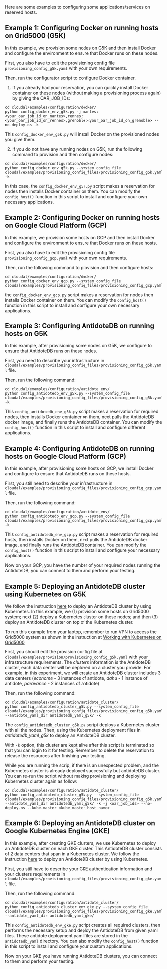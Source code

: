 Here are some examples to configuring some applications/services on reserved hosts.

## Example 1: Configuring Docker on running hosts on Grid5000 (G5K)
In this example, we provision some nodes on G5K and then install Docker and configure the environment to ensure that Docker runs on these nodes.

First, you also have to edit the provisioning config file `provisioning_config_g5k.yaml` with your own requirements.

Then, run the configurator script to configure Docker container.

1. If you already had your reservation, you can quickly install Docker container on these nodes (without making a provisioning process again) by giving the OAR_JOB_IDs:

```
cd cloudal/examples/configuration/docker/
python config_docker_env_g5k.py -j nantes:<your_oar_job_id_on_nantes>,rennes:<your_oar_job_id_on_rennes>,grenoble:<your_oar_job_id_on_grenoble> --no-deploy-os -k 
```

This `config_docker_env_g5k.py` will install Docker on the provisioned nodes you give them.

2. If you do not have any running nodes on G5K, run the following command to provision and then configure nodes:
```
cd cloudal/examples/configuration/docker/
python config_docker_env_g5k.py --system_config_file cloudal/examples/provisioning_config_files/provisioning_config_g5k.yaml -k
```

In this case, the `config_docker_env_g5k.py` script makes a reservation for nodes then installs Docker container on them. You can modify the `config_host()` function in this script to install and configure your own necessary applications.

## Example 2: Configuring Docker on running hosts on Google Cloud Platform (GCP)
In this example, we provision some hosts on GCP and then install Docker and configure the environment to ensure that Docker runs on these hosts.

First, you also have to edit the provisioning config file `provisioning_config_gcp.yaml` with your own requirements.

Then, run the following command to provision and then configure hosts:

```
cd cloudal/examples/configuration/docker/
python config_docker_env_gcp.py --system_config_file cloudal/examples/provisioning_config_files/provisioning_config_gcp.yaml
```

the `config_docker_env_gcp.py` script makes a reservation for nodes then installs Docker container on them. You can modify the `config_host()` function in this script to install and configure your own necessary applications.

## Example 3: Configuring AntidoteDB on running hosts on G5K

In this example, after provisioning some nodes on G5K, we configure to ensure that AntidoteDB runs on these nodes.

First, you need to describe your infrastructure in `cloudal/examples/provisioning_config_files/provisioning_config_g5k.yaml` file.

Then, run the following command:
```
cd cloudal/examples/configuration/antidote_env/
python config_antidotedb_env_g5k.py --system_config_file cloudal/examples/provisioning_config_files/provisioning_config_g5k.yaml -k
```

This `config_antidotedb_env_g5k.py` script makes a reservation for required nodes, then installs Docker container on them, next pulls the AntidoteDB docker image, and finally runs the AntidoteDB container. You can modify the `config_host()` function in this script to install and configure different applications.

## Example 4: Configuring AntidoteDB on running hosts on Google Cloud Platform (GCP)

In this example, after provisioning some hosts on GCP, we install Docker and configure to ensure that AntidoteDB runs on these hosts.

First, you still need to describe your infrastructure in  `cloudal/examples/provisioning_config_files/provisioning_config_gcp.yaml` file.

Then, run the following command:
```
cd cloudal/examples/configuration/antidote_env/
python config_antidotedb_env_gcp.py --system_config_file cloudal/examples/provisioning_config_files/provisioning_config_gcp.yaml -k
```

This `config_antidotedb_env_gcp.py` script makes a reservation for required hosts, then installs Docker on them, next pulls the AntidoteDB docker image, and finally runs the AntidoteDB container. You can modify the `config_host()` function in this script to install and configure your necessary applications.

Now on your GCP, you have the number of your required nodes running the AntidoteDB, you can connect to them and perform your testing.

## Example 5: Deploying an AntidoteDB cluster using Kubernetes on G5K

We follow the instruction [here](https://github.com/AntidoteDB/AntidoteDB-documentation/blob/master/deployment/kubernetes/deployment.md) to deploy an AntidoteDB cluster by using Kubernetes. 
In this example, we (1) provision some hosts on Grid5000 system; next (2) deploy a Kubernetes cluster on these nodes; and then (3) deploy an AntidoteDB cluster on top of the Kubernetes cluster.

To run this example from your laptop, remember to run VPN to access the Grid5000 system as shown in the instruction at [Working with Kubernetes on Grid5000](https://github.com/ntlinh16/cloudal/blob/master/docs/g5k_k8s_setting.md)

First, you should edit the provision config file at `cloudal/examples/provision/provisioning_config_g5k.yaml` with your infrastructure requirements. The _clusters_ information is the AntidoteDB cluster, each data center will be deployed on a cluster you provide. For example, in this experiment, we will create an AntidoteDB cluster includes 3 data centers (_econome_ - 3 instances of antidote, _dahu_ - 1 instance of antidote, _paravance_ - 2 instances of antidote)

Then, run the following command:
```
cd cloudal/examples/configuration/antidote_cluster/
python config_antidotedb_cluster_g5k.py --system_config_file cloudal/examples/provisioning_config_files/provisioning_config_g5k.yaml --antidote_yaml_dir antidotedb_yaml_g5k/ -k
```
The `config_antidotedb_cluster_g5k.py` script deploys a Kubernetes cluster with all the nodes. Then, using the Kubernetes deployment files in _antidotedb_yaml_g5k_ to deploy an AntidoteDB cluster.

With `-k` option, this cluster are kept alive after this script is terminated so that you can login to it for testing. Remember to delete the reservation to release the resources after finishing your testing.

While you are running the scrip, if there is an unexpected problem, and the Kubernetes cluster is already deployed successfully but antidoteDB cluster. You can re-run the script without making provisioning and deploying Kubernetes cluster again as follow:
```
cd cloudal/examples/configuration/antidote_cluster/
python config_antidotedb_cluster_g5k.py --system_config_file cloudal/examples/provisioning_config_files/provisioning_config_g5k.yaml --antidote_yaml_dir antidotedb_yaml_g5k/ -k -j <oar_job_ids> --no-deploy-os --kube-master <kube_master_host_name>
```


## Example 6: Deploying an AntidoteDB cluster on Google Kubernetes Engine (GKE)
In this example, after creating GKE clusters, we use Kubernetes to deploy an AntidoteDB cluster on each GKE cluster. This AntidoteDB cluster consists of 2 data centers that span in a Kubernetes cluster. We follow the instruction [here](https://github.com/AntidoteDB/AntidoteDB-documentation/blob/master/deployment/kubernetes/deployment.md) to deploy an AntidoteDB cluster by using Kubernetes.

First, you still have to describe your GKE authentication information and your clusters requirements in `cloudal/examples/provisioning_config_files/provisioning_config_gke.yaml` file.

Then, run the following command:
```
cd cloudal/examples/configuration/antidote_cluster/
python config_antidotedb_cluster_env_gke.py --system_config_file cloudal/examples/provisioning_config_files/provisioning_config_gke.yaml --antidote_yaml_dir antidotedb_yaml_gke/
```

This `config_antidotedb_env_gke.py` script creates all required clusters, then performs the necessary setup and deploy the AntidoteDB from given yaml files. These antidote deployment yaml files are stored in the `antidotedb_yaml` directory. You can also modify the `config_host()` function in this script to install and configure your custom applications.

Now on your GKE you have running AntidoteDB clusters, you can connect to them and perform your testing.
